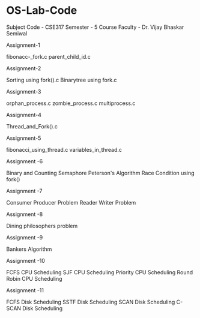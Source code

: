 # OS-Lab-Code
Subject Code - CSE317
Semester - 5
Course Faculty - Dr. Vijay Bhaskar Semiwal

Assignment-1

fibonacc-_fork.c
parent_child_id.c


Assignment-2

Sorting using fork().c
Binarytree using fork.c


Assignment-3

orphan_process.c
zombie_process.c
multiprocess.c


Assignment-4

Thread_and_Fork().c


Assignment-5

fibonacci_using_thread.c
variables_in_thread.c


Assignment -6

Binary and Counting Semaphore
Peterson's Algorithm
Race Condition using fork()


Assignment -7

Consumer Producer Problem
Reader Writer Problem


Assignment -8

Dining philosophers problem


Assignment -9

Bankers Algorithm


Assignment -10

FCFS CPU Scheduling
SJF CPU Scheduling
Priority CPU Scheduling
Round Robin CPU Scheduling


Assignment -11

FCFS Disk Scheduling
SSTF Disk Scheduling
SCAN Disk Scheduling
C-SCAN Disk Scheduling

